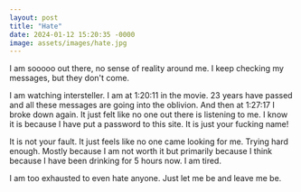 ```yaml
---
layout: post
title: "Hate"
date: 2024-01-12 15:20:35 -0000
image: assets/images/hate.jpg
---
```


I am sooooo out there, no sense of reality around me. I keep checking my messages, but they don't come.

I am watching intersteller. I am at 1:20:11 in the movie. 23 years have passed and all these messages are going into the oblivion. And then at 1:27:17 I broke down again. It just felt like no one out there is listening to me. I know it is because I have put  a password to this site. It is just your fucking name!

It is not your fault. It just feels like no one came looking for me. Trying hard enough. Mostly because I am not worth it but primarily because I think because I have been drinking for 5 hours now. I am tired.

I am too exhausted to even hate anyone. Just let me be and leave me be.
